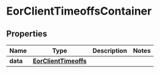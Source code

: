 

# EorClientTimeoffsContainer


## Properties

| Name | Type | Description | Notes |
|------------ | ------------- | ------------- | -------------|
|**data** | [**EorClientTimeoffs**](EorClientTimeoffs.md) |  |  |



